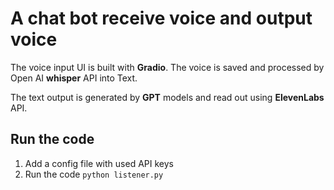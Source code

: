 # A chat bot receive voice and output voice

The voice input UI is built with **Gradio**. The voice is saved and processed by Open AI **whisper** API into Text.

The text output is generated by **GPT** models and read out using **ElevenLabs** API. 


## Run the code
1. Add a config file with used API keys
2. Run the code
 ```python listener.py```